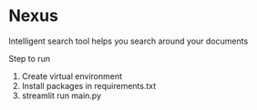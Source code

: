 # Nexus

Intelligent search tool helps you search around your documents

Step to run

1. Create virtual environment
2. Install packages in requirements.txt
3. streamlit run main.py
